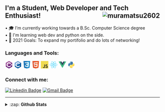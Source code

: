 <h2 align="left"> 
   I'm a Student, Web Developer and Tech Enthusiast!
   <img align="right" src="https://komarev.com/ghpvc/?username=muramatsu2602" alt="muramatsu2602" />
</h2>

•  🎓 I’m currently working towards a B.Sc. Computer Science degree <br>
•  🌱 I'm learning web dev and python on the side. <br>
•  🥅 2021 Goals: To expand my portifolio and do lots of networking!


### Languages and Tools:

<p align="left">
<img src="https://raw.githubusercontent.com/devicons/devicon/master/icons/csharp/csharp-original.svg" alt="csharp" width="25" height="25"/>
<img src="https://raw.githubusercontent.com/devicons/devicon/master/icons/c/c-original.svg" alt="c" width="25" height="25"/>

<img src="https://raw.githubusercontent.com/devicons/devicon/master/icons/css3/css3-original.svg" alt="css3"  width="25" height="25"/>
<img src="https://raw.githubusercontent.com/devicons/devicon/master/icons/html5/html5-original.svg" alt="html5"  width="25" height="25"/>
<img src="https://raw.githubusercontent.com/devicons/devicon/master/icons/javascript/javascript-original.svg" alt="javascript" width="25" height="25"/>
<img src="https://raw.githubusercontent.com/devicons/devicon/master/icons/react/react-original.svg" alt="react" width="25" height="25"/>
<img src="https://github.com/devicons/devicon/blob/master/icons/vuejs/vuejs-original.svg" alt="vue" width="25" height="25"/>
<img src="https://github.com/devicons/devicon/blob/master/icons/python/python-original.svg" alt="vue" width="25" height="25"/>


</p>


### Connect with me:

<p align="center">
 
[![Linkedin Badge](https://img.shields.io/badge/-LinkedIn-blue?style=flat-square&logo=Linkedin&logoColor=white&link=https://www.linkedin.com/in/pedro-kenzo-m-5345281a7/)](https://www.linkedin.com/in/pedro-kenzo-m-5345281a7/)
[![Gmail Badge](https://img.shields.io/badge/-Gmail-c14438?style=flat-square&logo=Gmail&logoColor=white&link=mailto:pedromuramatsuc@gmail.com)](mailto:pedromuramatsuc@gmail.com)

</p>

 <hr>
 <details>
   <summary>:zap: <strong>Github Stats</strong> </summary>
   <img align="left" alt="Muramatsu2602's Github Stats" src="https://github-readme-stats.vercel.app/api?username=Muramatsu2602&show_icons=true&hide_border=true" />
   <img align="right" alt="favourite langs" src="https://github-readme-stats.vercel.app/api/top-langs/?username=Muramatsu2602&language=compact&hide_border=true" />
   <img align="center" alt="weekly summary" src="https://github-readme-stats-taupe-two.vercel.app/api/wakatime?username=Muramatsu2602&hide_title=false&hide_border=true&langs_count=5" />
</details>


